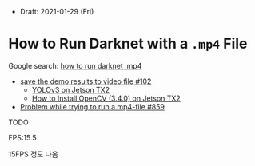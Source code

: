* Draft: 2021-01-29 (Fri)

# How to Run Darknet with a `.mp4` File

Google search: [how to run darknet .mp4](https://www.google.com/search?q=how+to+run+darknet+.mp4&oq=how+to+run+darknet+.mp4&aqs=chrome..69i57.8969j0j7&sourceid=chrome&ie=UTF-8)

* [save the demo results to video file #102](https://github.com/pjreddie/darknet/issues/102)
  * [YOLOv3 on Jetson TX2](https://jkjung-avt.github.io/yolov3/)
  * [How to Install OpenCV (3.4.0) on Jetson TX2](https://jkjung-avt.github.io/opencv3-on-tx2/)
* [Problem while trying to run a mp4-file #859](https://github.com/pjreddie/darknet/issues/859)

TODO



FPS:15.5

15FPS 정도 나옴

